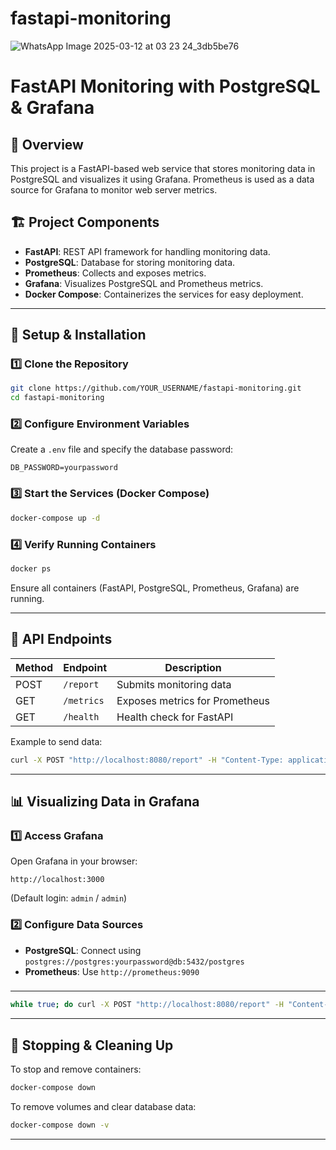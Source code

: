 # fastapi-monitoring
![WhatsApp Image 2025-03-12 at 03 23 24_3db5be76](https://github.com/user-attachments/assets/7eec086d-bd3c-43c2-a3b3-33f83e253fe0)

# FastAPI Monitoring with PostgreSQL & Grafana

## 📌 Overview

This project is a FastAPI-based web service that stores monitoring data in PostgreSQL and visualizes it using Grafana. Prometheus is used as a data source for Grafana to monitor web server metrics.

## 🏗️ Project Components

- **FastAPI**: REST API framework for handling monitoring data.
- **PostgreSQL**: Database for storing monitoring data.
- **Prometheus**: Collects and exposes metrics.
- **Grafana**: Visualizes PostgreSQL and Prometheus metrics.
- **Docker Compose**: Containerizes the services for easy deployment.

---

## 🚀 Setup & Installation

### 1️⃣ Clone the Repository

```sh
git clone https://github.com/YOUR_USERNAME/fastapi-monitoring.git
cd fastapi-monitoring
```

### 2️⃣ Configure Environment Variables

Create a `.env` file and specify the database password:

```
DB_PASSWORD=yourpassword
```

### 3️⃣ Start the Services (Docker Compose)

```sh
docker-compose up -d
```

### 4️⃣ Verify Running Containers

```sh
docker ps
```

Ensure all containers (FastAPI, PostgreSQL, Prometheus, Grafana) are running.

---

## 🎯 API Endpoints

| Method | Endpoint   | Description                    |
| ------ | ---------- | ------------------------------ |
| POST   | `/report`  | Submits monitoring data        |
| GET    | `/metrics` | Exposes metrics for Prometheus |
| GET    | `/health`  | Health check for FastAPI       |

Example to send data:

```sh
curl -X POST "http://localhost:8080/report" -H "Content-Type: application/json" -d '{"message": "Hello World"}'
```

---

## 📊 Visualizing Data in Grafana

### 1️⃣ Access Grafana

Open Grafana in your browser:

```
http://localhost:3000
```

(Default login: `admin` / `admin`)

### 2️⃣ Configure Data Sources

- **PostgreSQL**: Connect using `postgres://postgres:yourpassword@db:5432/postgres`
- **Prometheus**: Use `http://prometheus:9090`

###

---

```sh
while true; do curl -X POST "http://localhost:8080/report" -H "Content-Type: application/json" -d '{"message": "Hello World"}'; sleep 1; done
```

---

## 🔧 Stopping & Cleaning Up

To stop and remove containers:

```sh
docker-compose down
```

To remove volumes and clear database data:

```sh
docker-compose down -v
```

---




